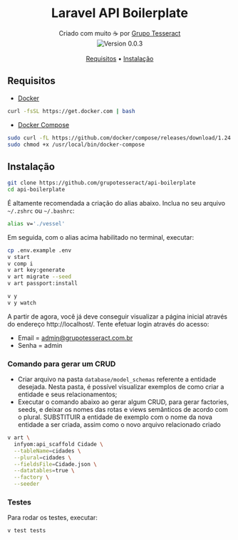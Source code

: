 <h1 align="center">Laravel API Boilerplate</h1>

<p align="center">
  Criado com muito ☕ por <a href="https://grupotesseract.com.br">Grupo Tesseract</a><br>
  <img src="https://img.shields.io/badge/version-0.0.3-5B7587.svg" align="center" alt="Version 0.0.3"><br>
  <br>
  <a href="#requisitos">Requisitos</a> •
  <a href="#instalação">Instalação</a>
</p>

<small align="center"></small>

## Requisitos

- [Docker](https://docs.docker.com/install/linux/docker-ce/ubuntu/#install-using-the-convenience-script)  

``` sh
curl -fsSL https://get.docker.com | bash
```

- [Docker Compose](https://docs.docker.com/compose/install/)

``` sh
sudo curl -fL https://github.com/docker/compose/releases/download/1.24.1/run.sh -o /usr/local/bin/docker-compose
sudo chmod +x /usr/local/bin/docker-compose
```

## Instalação

``` sh
git clone https://github.com/grupotesseract/api-boilerplate
cd api-boilerplate
```

É altamente recomendada a criação do alias abaixo. Inclua no seu arquivo `~/.zshrc` ou `~/.bashrc`:

``` sh
alias v='./vessel'
```

Em seguida, com o alias acima habilitado no terminal, executar:

``` sh
cp .env.example .env
v start
v comp i
v art key:generate
v art migrate --seed
v art passport:install

v y
v y watch
```

A partir de agora, você já deve conseguir visualizar a página inicial através do endereço http://localhost/. Tente efetuar login através do acesso:

- Email = admin@grupotesseract.com.br
- Senha = admin

### Comando para gerar um CRUD

- Criar arquivo na pasta `database/model_schemas` referente a entidade desejada. Nesta pasta, é possível visualizar exemplos de como criar a entidade e seus relacionamentos;
- Executar o comando abaixo ao gerar algum CRUD, para gerar factories, seeds, e deixar os nomes das rotas e views semânticos de acordo com o plural. SUBSTITUIR a entidade de exemplo com o nome da nova entidade a ser criada, assim como o novo arquivo relacionado criado

``` sh
v art \
  infyom:api_scaffold Cidade \
  --tableName=cidades \
  --plural=cidades \
  --fieldsFile=Cidade.json \
  --datatables=true \
  --factory \
  --seeder
```

### Testes

Para rodar os testes, executar:

``` sh
v test tests
```
